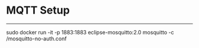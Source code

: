 # MQTT Setup
***
sudo  docker run -it -p 1883:1883 eclipse-mosquitto:2.0 mosquitto -c /mosquitto-no-auth.conf
